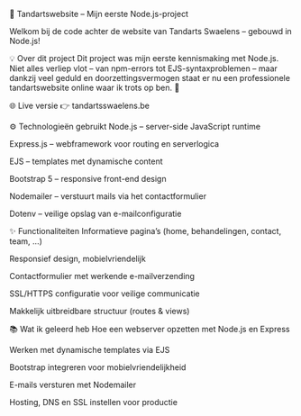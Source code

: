 🦷 Tandartswebsite – Mijn eerste Node.js-project

Welkom bij de code achter de website van Tandarts Swaelens – gebouwd in Node.js!

💡 Over dit project
Dit project was mijn eerste kennismaking met Node.js. Niet alles verliep vlot – van npm-errors tot EJS-syntaxproblemen – maar dankzij veel geduld en doorzettingsvermogen staat er nu een professionele tandartswebsite online waar ik trots op ben. 💪

🌐 Live versie
👉 tandartsswaelens.be

⚙️ Technologieën gebruikt
Node.js – server-side JavaScript runtime

Express.js – webframework voor routing en serverlogica

EJS – templates met dynamische content

Bootstrap 5 – responsive front-end design

Nodemailer – verstuurt mails via het contactformulier

Dotenv – veilige opslag van e-mailconfiguratie

✨ Functionaliteiten
Informatieve pagina’s (home, behandelingen, contact, team, …)

Responsief design, mobielvriendelijk

Contactformulier met werkende e-mailverzending

SSL/HTTPS configuratie voor veilige communicatie

Makkelijk uitbreidbare structuur (routes & views)

📚 Wat ik geleerd heb
Hoe een webserver opzetten met Node.js en Express

Werken met dynamische templates via EJS

Bootstrap integreren voor mobielvriendelijkheid

E-mails versturen met Nodemailer

Hosting, DNS en SSL instellen voor productie
